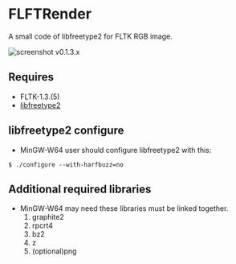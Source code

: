 # FLFTRender
A small code of libfreetype2 for FLTK RGB image.

![screenshot v0.1.3.x](https://user-images.githubusercontent.com/6948225/79111706-00da9180-7db8-11ea-98ce-cef8a231c402.png)

## Requires

* FLTK-1.3.(5)
* [libfreetype2](https://www.freetype.org/download.html)

## libfreetype2 configure

* MinGW-W64 user should configure libfreetype2 with this:
```
$ ./configure --with-harfbuzz=no
```

## Additional required libraries

* MinGW-W64 may need these libraries must be linked together.
    1. graphite2
    2. rpcrt4
    2. bz2
    3. z
    4. (optional)png
